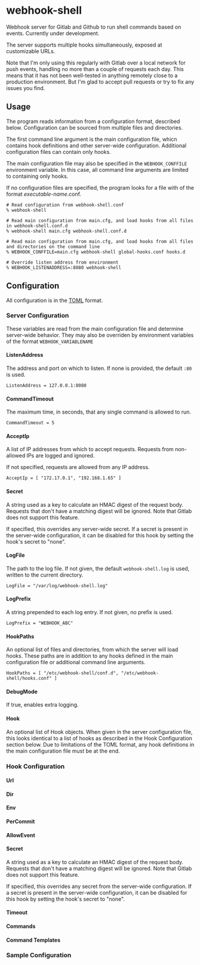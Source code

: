 webhook-shell
=============

Webhook server for Gitlab and Github to run shell commands based on events. Currently under development.

The server supports multiple hooks simultaneously, exposed at customizable URLs.

Note that I'm only using this regularly with Gitlab over a local network for push events, handling no more than a couple of requests each day. This means that it has not been well-tested in anything remotely close to a production environment. But I'm glad to accept pull requests or try to fix any issues you find.

## Usage

The program reads information from a configuration format, described below. Configuration can be sourced from multiple files and directories. 

The first command line argument is the main configuration file, whicn contains hook definitions and other server-wide configuration. Additional configuration files can contain only hooks.

The main configuration file may also be specified in the `WEBHOOK_CONFFILE` environment variable. In this case, all command line arguments are limited to containing only hooks.

If no configuration files are specified, the program looks for a file with of the format *executable-name*.conf.

```shell
# Read configuration from webhook-shell.conf
% webhook-shell 

# Read main configuration from main.cfg, and load hooks from all files in webhook-shell.conf.d
% webhook-shell main.cfg webhook-shell.conf.d

# Read main configuration from main.cfg, and load hooks from all files and directories on the command line
% WEBHOOK_CONFFILE=main.cfg webhook-shell global-hooks.conf hooks.d

# Override listen address from environment
% WEBHOOK_LISTENADDRESS=:8080 webhook-shell
```

## Configuration
All configuration is in the [TOML](https://github.com/mojombo/toml) format. 

### Server Configuration
These variables are read from the main configuration file and determine server-wide behavior. They may also be overriden by environment variables of the format `WEBHOOK_VARIABLENAME`

#### ListenAddress
The address and port on which to listen. If none is provided, the default `:80` is used.

```
ListenAddress = 127.0.0.1:8080
```

#### CommandTimeout
The maximum time, in seconds, that any single command is allowed to run.

```
CommandTimeout = 5
```

#### AcceptIp
A list of IP addresses from which to accept requests. Requests from non-allowed IPs are logged and ignored.

If not specified, requests are allowed from any IP address.

```
AcceptIp = [ "172.17.0.1", "192.168.1.65" ]
```

#### Secret
A string used as a key to calculate an HMAC digest of the request body. Requests that don't have a matching
digest will be ignored. Note that Gitlab does not support this feature.

If specified, this overrides any server-wide secret. If a secret is present in the server-wide configuration, it can be disabled for this hook by setting the hook's secret to "none".

#### LogFile
The path to the log file. If not given, the default `webhook-shell.log` is used, written to the current directory.

```
LogFile = "/var/log/webhook-shell.log"
```

#### LogPrefix
A string prepended to each log entry. If not given, no prefix is used.

```
LogPrefix = "WEBHOOK_ABC"
```

#### HookPaths
An optional list of files and directories, from which the server will load hooks. These paths are in addition to any hooks defined in the main configuration file or additional command line arguments.

```
HookPaths = [ "/etc/webhook-shell/conf.d", "/etc/webhook-shell/hooks.conf" ]
```

#### DebugMode
If true, enables extra logging.


#### Hook
An optional list of Hook objects. When given in the server configuration file, this looks identical to a list of hooks as described in the Hook Configuration section below. Due to limitations of the TOML format, any hook definitions in the main configuration file must be at the end.

### Hook Configuration

#### Url

#### Dir

#### Env

#### PerCommit

#### AllowEvent

#### Secret
A string used as a key to calculate an HMAC digest of the request body. Requests that don't have a matching
digest will be ignored. Note that Gitlab does not support this feature.

If specified, this overrides any secret from the server-wide configuration. If a secret is present in the server-wide configuration, it can be disabled for this hook by setting the hook's secret to "none".

#### Timeout

#### Commands

#### Command Templates

### Sample Configuration
